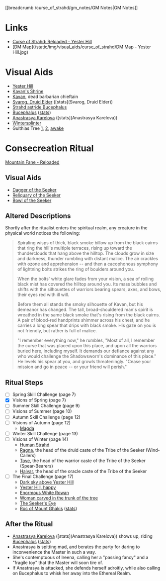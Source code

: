 [[breadcrumb /curse_of_strahd/gm_notes/GM Notes|GM Notes]]

<script type="module">
    import { init_links } from "/js/common/visual_aid_backend.js";
    init_links();
</script>

# Links
* [Curse of Strahd: Reloaded - Yester Hill](https://docs.google.com/document/d/1sJPhBg_f-osj9k092wQwZ6PBA401dUATyvHrvH8oIVA/view)
* [DM Map](/static/img/visual_aids/curse_of_strahd/DM Map - Yester Hill.jpg)

# Visual Aids

* [Yester Hill](^curse_of_strahd/yester_hill.mp4)
* [Kavan's Shrine](^curse_of_strahd/kavans_shrine.jpg)
* [Kavan](^curse_of_strahd/kavan.jpg), dead barbarian chieftain
* [Svarog, Druid Elder](^curse_of_strahd/svarog.png) ([stats](Svarog, Druid Elder))
* [Strahd astride Bucephalus](^curse_of_strahd/strahd_5.jpg)
* [Bucephalus](^curse_of_strahd/bucephalus.jpg) ([stats](https://5e.tools/bestiary.html#nightmare_mm))
* [Anastrasya Karelova](^curse_of_strahd/Anastrasya.jpg) ([stats](Anastrasya Karelova))
* [Wintersplinter](^curse_of_strahd/wintersplinter.jpg)
* Gulthias Tree [1](^curse_of_strahd/gulthias_tree.jpg), [2](^curse_of_strahd/gulthias_tree_2.jpg), [awake](^curse_of_strahd/gulthias_tree_3.jpg)

# Consecreation Ritual

[Mountain Fane - Reloaded](https://docs.google.com/document/d/1FATA-vy59Ni9wozAQkg9YYCgWxfGIc-n7XNOPAXYX-Q/view)

## Visual Aids

* [Dagger of the Seeker](^curse_of_strahd/dagger_of_the_seeker.jpg)
* [Reliquary of the Seeker](^curse_of_strahd/reliquary_of_the_seeker.jpg)
* [Bowl of the Seeker](^curse_of_strahd/bowl_of_the_seeker.jpg)

## Altered Descriptions

Shortly after the ritualist enters the spiritual realm, any creature in the physical world notices the following:

> Spiraling wisps of thick, black smoke billow up from the black cairns that ring the hill's multiple terraces, rising up toward the thunderclouds that hang above the hilltop. The clouds grow in size and darkness, thunder rumbling with distant malice. The air crackles with ozone and apprehension -- and then a cacophonous symphony of lightning bolts strikes the ring of boulders around you.
>
> When the bolts' white glare fades from your vision, a sea of roiling black mist has covered the hilltop around you. Its mass bubbles and shifts with the silhouettes of warriors bearing spears, axes, and bows, their eyes red with ill will.
> 
> Before them all stands the smoky silhouette of Kavan, but his demeanor has changed. The tall, broad-shouldered man's spirit is wreathed in the same black smoke that's rising from the black cairns. A pair of blood-red handprints shimmer across his chest, and he carries a long spear that drips with black smoke. His gaze on you is not friendly, but rather is full of malice.
> 
> "I remember everything now," he rumbles, "Most of all, I remember the curse that was placed upon this place, and upon all the warriors buried here, including myself. It demands our defiance against any who would challenge the Shadowsworn's dominance of this place." He levels his spear at you, and growls threateningly. "Cease your mission and go in peace -- or your friend will perish."

## Ritual Steps

- [ ] Spring Skill Challenge (page 7)
- [x] Visions of Spring (page 7)
- [ ] Summer Skill Challenge (page 9)
- [ ] Visions of Summer (page 10)
- [ ] Autumn Skill Challenge (page 12)
- [ ] Visions of Autumn (page 12)
  - [Magda](^curse_of_strahd/magda.jpg)
- [ ] Winter Skill Challenge (page 13)
- [ ] Visions of Winter (page 14)
  - [Human Strahd](^curse_of_strahd/strahd_human.png)
  - [Ragna](^curse_of_strahd/ragna.jpg), the head of the druid caste of the Tribe of the Seeker (Wind-Callers)
  - [Tove](^curse_of_strahd/tove.jpg), the head of the warrior caste of the Tribe of the Seeker (Spear-Bearers)
  - [Halvar](^curse_of_strahd/halvar.jpg), the head of the oracle caste of the Tribe of the Seeker
- [ ] The Final Challenge (page 17)
  - [Dark sky above Yester Hill](^curse_of_strahd/lightning_sky.jpg)
  - [Yester Hill, happy](^curse_of_strahd/yester_hill_happy.jpg)
  - [Enormous White Rowan](^curse_of_strahd/big_rowan.jpg)
  - [Woman carved in the trunk of the tree](^curse_of_strahd/carved_woman.jpg)
  - [The Seeker's Eye](^curse_of_strahd/seekers_eye.jpg)
  - [Roc of Mount Ghakis](^curse_of_strahd/roc.jpg) ([stats](https://5e.tools/bestiary.html#roc_mm))

## After the Ritual

 * [Anastrasya Karelova](^curse_of_strahd/Anastrasya.jpg) ([stats](Anastrasya Karelova)) shows up, riding [Bucephalus](^curse_of_strahd/bucephalus.jpg) ([stats](https://5e.tools/bestiary.html#nightmare_mm))
 * Anastrasya is spitting mad, and berates the party for daring to inconvenience the Master in such a way.
 * She's contemptuous of Ireena, calling her a "passing fancy" and a "fragile toy" that the Master will soon tire of.
 * If Anastrasya is attacked, she defends herself adroitly, while also calling on Bucephalus to whisk her away into the Ethereal Realm. 
